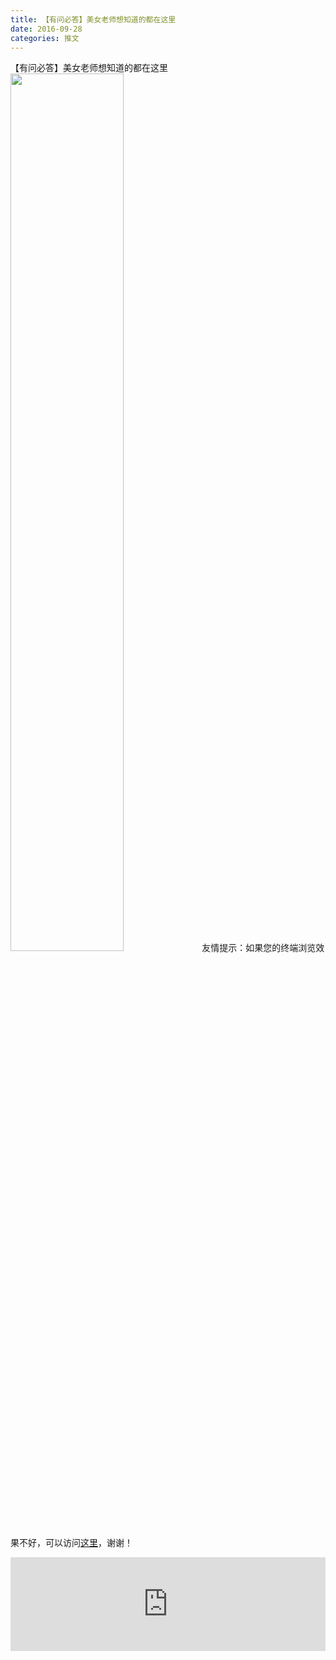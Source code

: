 ```yaml
---
title: 【有问必答】美女老师想知道的都在这里
date: 2016-09-28
categories: 推文
---
```

【有问必答】美女老师想知道的都在这里
<img src="http://mmbiz.qpic.cn/mmbiz_jpg/ACviaWTBFxhZV4qXiblFJPbvHGZZb8zttVwPlguQfuTOtibR2iax5fI4HddM3Zf28OgyQPyIlBKJypDpl4FoK57lNA/0?wx_fmt=jpeg" style="width: 60%; height: auto;"/><!--more-->
友情提示：如果您的终端浏览效果不好，可以访问[这里](https://stata-club.github.io/stata_article/2016-09-28.html)，谢谢！
<iframe src="https://stata-club.github.io/stata_article/2016-09-28.html" id="iframepage" frameborder="0" scrolling="no" marginheight="0" marginwidth="0" width="100%" onLoad="iFrameHeight()"></iframe>
<script type="text/javascript" language="javascript">
function iFrameHeight() {
var ifm= document.getElementById("iframepage");
var subWeb = document.frames ? document.frames["iframepage"].document : ifm.contentDocument;   
if(ifm != null && subWeb != null) {
 ifm.height = subWeb.body.scrollHeight;
} 
} 
</script> 
